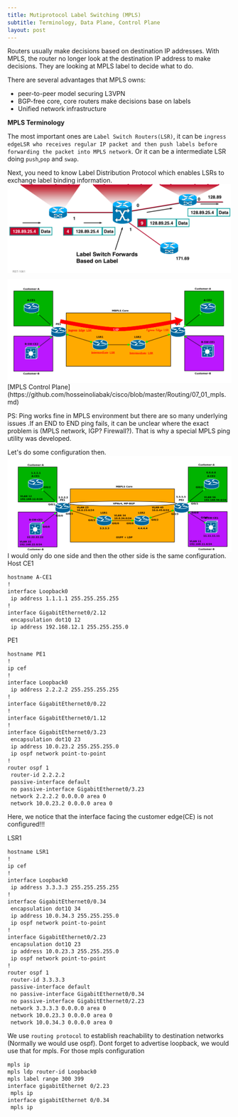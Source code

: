 ```yaml
---
title: Mutiprotocol Label Switching (MPLS)
subtitle: Terminology, Data Plane, Control Plane
layout: post
---
```

Routers usually make decisions based on destination IP addresses. With MPLS, the router no longer look at the destination IP address to make decisions. They are looking at MPLS label to decide what to do.

There are several advantages that MPLS owns:
- peer-to-peer model securing L3VPN
- BGP-free core, core routers make decisions base on labels
- Unified network infrastructure

**MPLS Terminology**

The most important ones are `Label Switch Routers(LSR)`, it can be `ingress edgeLSR who receives regular IP packet and then push labels before forwarding the packet into MPLS network`. Or it can be a intermediate LSR doing `push`,`pop` and `swap`.

Next, you need to know Label Distribution Protocol which enables LSRs to exchange label binding information.
<img src="/img/posts/ldp.png" alt="label distribution protocol" align="center"/>

<img src="/img/posts/mpls.png" alt="mpls topolpgy" align="center"/>
[MPLS Control Plane](https://github.com/hosseinoliabak/cisco/blob/master/Routing/07_01_mpls.md)

PS: Ping works fine in MPLS environment but there are so many underlying issues .If an END to END ping fails, it can be unclear where the exact problem is (MPLS network, IGP? Firewall?). That is why a special MPLS ping utility was developed.

Let's do some configuration then.
<img src="/img/posts/mpls_topology.png" alt="mpls topolpgy" align="center"/>
I would only do one side and then the other side is the same configuration.
Host CE1
~~~
hostname A-CE1
!
interface Loopback0
 ip address 1.1.1.1 255.255.255.255
!
interface GigabitEthernet0/2.12
 encapsulation dot1Q 12
 ip address 192.168.12.1 255.255.255.0
~~~
PE1
~~~
hostname PE1
!
ip cef
!
interface Loopback0
 ip address 2.2.2.2 255.255.255.255
!
interface GigabitEthernet0/0.22
!
interface GigabitEthernet0/1.12
!
interface GigabitEthernet0/3.23
 encapsulation dot1Q 23
 ip address 10.0.23.2 255.255.255.0
 ip ospf network point-to-point
!
router ospf 1
 router-id 2.2.2.2
 passive-interface default
 no passive-interface GigabitEthernet0/3.23
 network 2.2.2.2 0.0.0.0 area 0
 network 10.0.23.2 0.0.0.0 area 0
~~~
Here, we notice that the interface facing the customer edge(CE) is not configured!!!

LSR1
~~~
hostname LSR1
!
ip cef
!
interface Loopback0
 ip address 3.3.3.3 255.255.255.255
!
interface GigabitEthernet0/0.34
 encapsulation dot1Q 34
 ip address 10.0.34.3 255.255.255.0
 ip ospf network point-to-point
!
interface GigabitEthernet0/2.23
 encapsulation dot1Q 23
 ip address 10.0.23.3 255.255.255.0
 ip ospf network point-to-point
!
router ospf 1
 router-id 3.3.3.3
 passive-interface default
 no passive-interface GigabitEthernet0/0.34
 no passive-interface GigabitEthernet0/2.23
 network 3.3.3.3 0.0.0.0 area 0
 network 10.0.23.3 0.0.0.0 area 0
 network 10.0.34.3 0.0.0.0 area 0
~~~
We use `routing protocol` to establish reachability to destination networks (Normally we would use ospf). Dont forget to advertise loopback, we would use that for mpls.
For those mpls configuration
~~~
mpls ip
mpls ldp router-id Loopback0
mpls label range 300 399
interface gigabitEthernet 0/2.23
 mpls ip
interface gigabitEthernet 0/0.34
 mpls ip
~~~

